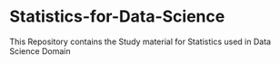 # Statistics-for-Data-Science
This Repository contains the Study material for Statistics used in Data Science Domain

